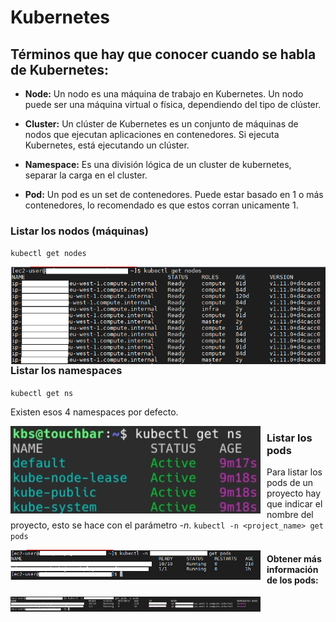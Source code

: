 # Kubernetes

## Términos que hay que conocer cuando se habla de Kubernetes:
- **Node:** Un nodo es una máquina de trabajo en Kubernetes. Un nodo puede ser una máquina virtual o física, dependiendo del tipo de clúster.

- **Cluster:** Un clúster de Kubernetes es un conjunto de máquinas de nodos que ejecutan aplicaciones en contenedores. Si ejecuta Kubernetes, está ejecutando un clúster.

- **Namespace:** Es una división lógica de un cluster de kubernetes, separar la carga en el cluster.

- **Pod:** Un pod es un set de contenedores. Puede estar basado en 1 o más contenedores, lo recomendado es que estos corran unicamente 1.

### Listar los nodos (máquinas)
`kubectl get nodes`

<p align="center">
<img src="images/kubectl_get_nodes.png"
	alt=""
	width="600"
	style="float: left; margin-right: 10px;" />
</p>

### Listar los namespaces
`kubectl get ns`

Existen esos 4 namespaces por defecto.

<p align="center">
<img src="images/kubectl_get_ns.png"
	alt=""
	width="400"
	style="float: left; margin-right: 10px;" />
</p>

### Listar los pods
Para listar los pods de un proyecto hay que indicar el nombre del proyecto, esto se hace con el parámetro *-n*.
`kubectl -n <project_name> get pods`

<p align="center">
<img src="images/kubectl_get_pods.png"
	alt=""
	width="400"
	style="float: left; margin-right: 10px;" />
</p>

#### Obtener más información de los pods:

<p align="center">
<img src="images/wide.png"
	alt=""
	width="400"
	style="float: left; margin-right: 10px;" />
</p>